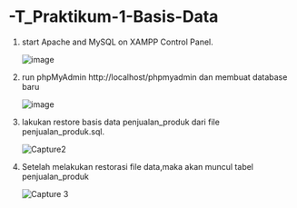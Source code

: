 # -T_Praktikum-1-Basis-Data
1. start Apache and MySQL on XAMPP Control Panel.
    
    ![image](https://github.com/Fanzirfan27/-T_praktikum-1-Basis-Data/assets/160199038/68ec4233-4c47-49d3-b059-91560062eeab)
2. run phpMyAdmin http://localhost/phpmyadmin dan membuat database baru
   
    ![image](https://github.com/Fanzirfan27/-T_praktikum-1-Basis-Data/assets/160199038/2f3845c4-e2f4-489a-b4f6-965d7e9da1fa)
3. lakukan restore basis data penjualan_produk dari file penjualan_produk.sql.
   
    ![Capture2](https://github.com/Fanzirfan27/-T_praktikum-1-Basis-Data/assets/160199038/d416b902-9dd2-46f2-8f74-0c0f93118211)
4. Setelah melakukan restorasi file data,maka akan muncul tabel penjualan_produk
   
    ![Capture 3](https://github.com/Fanzirfan27/-T_praktikum-1-Basis-Data/assets/160199038/12951792-6475-4965-9b74-43f0308c7d03)
